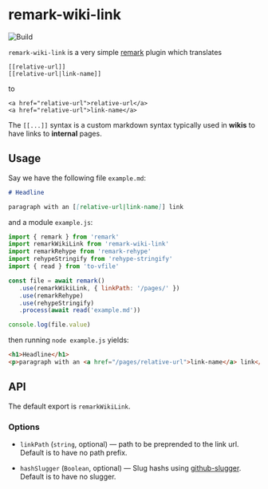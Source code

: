 # remark-wiki-link

![Build](https://github.com/thomd/remark-wiki-link/workflows/plugin-test/badge.svg)

`remark-wiki-link` is a very simple [remark](https://github.com/syntax-tree/mdast-util-find-and-replace) plugin which translates

    [[relative-url]]
    [[relative-url|link-name]]

to

    <a href="relative-url">relative-url</a>
    <a href="relative-url">link-name</a>

The `[[...]]` syntax is a custom markdown syntax typically used in **wikis** to have links to **internal** pages.

## Usage

Say we have the following file `example.md`:

```markdown
# Headline

paragraph with an [[relative-url|link-name]] link
```

and a module `example.js`:

```js
import { remark } from 'remark'
import remarkWikiLink from 'remark-wiki-link'
import remarkRehype from 'remark-rehype'
import rehypeStringify from 'rehype-stringify'
import { read } from 'to-vfile'

const file = await remark()
   .use(remarkWikiLink, { linkPath: '/pages/' })
   .use(remarkRehype)
   .use(rehypeStringify)
   .process(await read('example.md'))

console.log(file.value)
```

then running `node example.js` yields:

```html
<h1>Headline</h1>
<p>paragraph with an <a href="/pages/relative-url">link-name</a> link</p>
```

## API

The default export is `remarkWikiLink`.

### Options

-  `linkPath` (`string`, optional) — path to be preprended to the link url. Default is to have no path prefix.

-  `hashSlugger` (`Boolean`, optional) — Slug hashs using [github-slugger](https://github.com/Flet/github-slugger). Default is to have no slugger.
